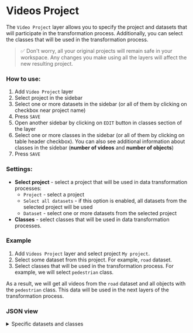# Videos Project

The `Video Project` layer allows you to specify the project and datasets that will participate in the transformation process. Additionally, you can select the classes that will be used in the transformation process.

> ✅ Don't worry, all your original projects will remain safe in your workspace. Any changes you make using all the layers will affect the new resulting project.

### How to use:

1. Add `Video Project` layer
2. Select project in the sidebar
3. Select one or more datasets in the sidebar (or all of them by clicking on checkbox near project name)
4. Press `SAVE`
5. Open another sidebar by clicking on `EDIT` button in classes section of the layer
6. Select one or more classes in the sidebar (or all of them by clicking on table header checkbox). You can also see additional information about classes in the sidebar (**number of videos** and **number of objects**)
7. Press `SAVE`

### Settings:

- **Select project** - select a project that will be used in data transformation processes:
    - `Project` - select a project
    - `Select all datasets` - if this option is enabled, all datasets from the selected project will be used
    - `Dataset` - select one or more datasets from the selected project
- **Classes** - select classes that will be used in data transformation processes.

### Example

1. Add `Videos Project` layer and select project `My project`.
2. Select some dataset from this project. For example, `road` dataset.
3. Select classes that will be used in the transformation process. For example, we will select `pedestrian` class.

As a result, we will get all videos from the `road` dataset and all objects with the `pedestrian` class.
This data will be used in the next layers of the transformation process.

### JSON view

<details>
  <summary>Specific datasets and classes</summary>
<pre>
{
  "action": "video_data",
  "src": ["My project/road"],
  "dst": "$video_data_2",
  "settings": {
    "classes_mapping": {
      "car": "__ignore__",
      "pedestrian": "pedestrian",
    }
  }
}
</pre>
</details>